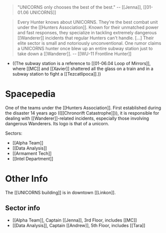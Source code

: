 > "UNICORNS only chooses the best of the best." 
> -- [[Jenna]], [[01-01.06 UNICORNS]]

> Every Hunter knows about UNICORNS. They're the best combat unit under the [[Hunters Association]]. Known for their unmatched power and fast responses, they specialize in tackling extremely dangerous [[Wanderer]] incidents that regular Hunters can't handle. \[...] Their elite sector is small and notoriously unconventional. One rumor claims a UNICORNS hunter once blew up an entire subway station just to take down a [[Wanderer]].
> -- [[WU-11 Frontline Hunter]]
* ((The subway station is a reference to [[01-06.04 Loop of Mirrors]], where [[MC]] and [[Xavier]] shattered all the glass on a train and in a subway station to fight a [[Tezcatlipoca]].))

# Spacepedia
One of the teams under the [[Hunters Association]]. First established during the disaster 14 years ago (([[Chronorift Catastrophe]])), it is responsible for dealing with [[Wanderer]]-related incidents, especially those involving dangerous Wanderers. Its logo is that of a unicorn.

Sectors:
* [[Alpha Team]]
* [[Data Analysis]]
* [[Armament Tech]]
* [[Intel Department]]

# Other Info

The [[UNICORNS building]] is in downtown [[Linkon]].

## Sector info
* [[Alpha Team]], Captain [[Jenna]], 3rd Floor, includes [[MC]]
* [[Data Analysis]], Captain [[Andrew]], 5th Floor, includes [[Tara]]

